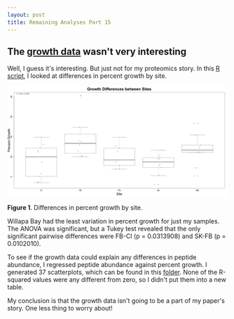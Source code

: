 ```yaml
---
layout: post
title: Remaining Analyses Part 15
---
```


## The [growth data](https://github.com/RobertsLab/project-oyster-oa/blob/master/data/DNR/2017-12-05-OysterGrowth.csv) wasn't very interesting

Well, I guess it's interesting. But just not for my proteomics story. In this [R script](https://github.com/RobertsLab/project-oyster-oa/blob/master/analyses/DNR_SRM_20170902/2017-11-15-Environmental-Data-and-Biomarker-Analyses/2017-12-19-Growth-Data-Analyses/2017-12-19-Growth-Data-Analyses.R), I looked at differences in percent growth by site.

![growth-boxplot](https://raw.githubusercontent.com/RobertsLab/project-oyster-oa/master/analyses/DNR_SRM_20170902/2017-11-15-Environmental-Data-and-Biomarker-Analyses/2017-12-19-Growth-Data-Analyses/2017-12-19-Growth-Differences-Between-Sites.jpeg)

**Figure 1**. Differences in percent growth by site.

Willapa Bay had the least variation in percent growth for just my samples. The ANOVA was significant, but a Tukey test revealed that the only significant pairwise differences were FB-CI (p = 0.0313908) and SK-FB (p = 0.0102010).

To see if the growth data could explain any differences in peptide abundance, I regressed peptide abundance against percent growth. I generated 37 scatterplots, which can be found in this [folder](https://github.com/RobertsLab/project-oyster-oa/tree/master/analyses/DNR_SRM_20170902/2017-11-15-Environmental-Data-and-Biomarker-Analyses/2017-12-19-Growth-Data-Analyses/2017-12-19-Peptide-Growth-Scatterplots). None of the R-squared values were any different from zero, so I didn't put them into a new table.

My conclusion is that the growth data isn't going to be a part of my paper's story. One less thing to worry about!
